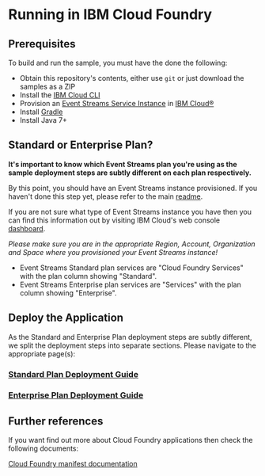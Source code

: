 
# Running in IBM Cloud Foundry

## Prerequisites
To build and run the sample, you must have the done the following:

* Obtain this repository's contents, either use `git` or just download the samples as a ZIP
* Install the [IBM Cloud CLI](https://console.bluemix.net/docs/cli/reference/bluemix_cli/download_cli.html)
* Provision an [Event Streams Service Instance](https://console.ng.bluemix.net/catalog/services/message-hub/) in [IBM Cloud®](https://console.ng.bluemix.net/)
* Install [Gradle](https://gradle.org/)
* Install Java 7+

## Standard or Enterprise Plan?

**It's important to know which Event Streams plan you're using as the sample deployment steps are subtly different on each plan respectively.**

By this point, you should have an Event Streams instance provisioned. If you haven't done this step yet, please refer to the main [readme](../README.md).

If you are not sure what type of Event Streams instance you have then you can find this information out by visiting IBM Cloud's web console [dashboard](https://console.bluemix.net/dashboard).

*Please make sure you are in the appropriate Region, Account, Organization and Space where you provisioned your Event Streams instance!*

* Event Streams Standard plan services are "Cloud Foundry Services" with the plan column showing "Standard".
* Event Streams Enterprise plan services are "Services" with the plan column showing "Enterprise".


## Deploy the Application

As the Standard and Enterprise Plan deployment steps are subtly different, we split the deployment steps into separate sections. Please navigate to the appropriate page(s):

### [Standard Plan Deployment Guide](CF_Standard_Plan.md)

### [Enterprise Plan Deployment Guide](CF_Enterprise_Plan.md)


## Further references

If you want find out more about Cloud Foundry applications then check the following documents:

[Cloud Foundry manifest documentation](http://docs.cloudfoundry.org/devguide/deploy-apps/manifest.html)






